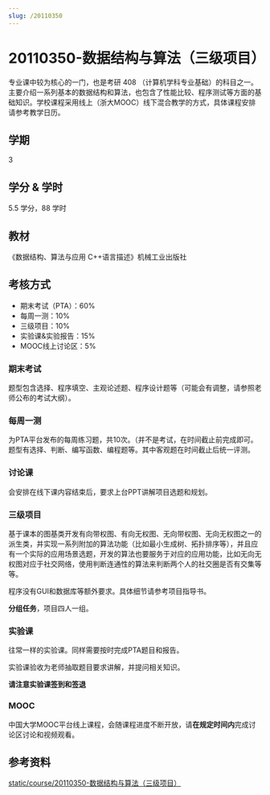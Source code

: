 ```yaml
---
slug: /20110350
---
```


# 20110350-数据结构与算法（三级项目）

专业课中较为核心的一门，也是考研 408 （计算机学科专业基础）的科目之一。主要介绍一系列基本的数据结构和算法，也包含了性能比较、程序测试等方面的基础知识。学校课程采用线上（浙大MOOC）线下混合教学的方式，具体课程安排请参考教学日历。

## 学期

3

## 学分 & 学时

5.5 学分，88 学时

## 教材

《数据结构、算法与应用 C++语言描述》机械工业出版社

## 考核方式

- 期末考试（PTA）：60%
- 每周一测：10%
- 三级项目：10%
- 实验课&实验报告：15%
- MOOC线上讨论区：5%

### 期末考试

题型包含选择、程序填空、主观论述题、程序设计题等（可能会有调整，请参照老师公布的考试大纲）。

### 每周一测

为PTA平台发布的每周练习题，共10次。（并不是考试，在时间截止前完成即可。题型有选择、判断、编写函数、编程题等。其中客观题在时间截止后统一评测。

### 讨论课

会安排在线下课内容结束后，要求上台PPT讲解项目选题和规划。

### 三级项目

基于课本的图基类开发有向带权图、有向无权图、无向带权图、无向无权图之一的派生类，并实现一系列附加的算法功能（比如最小生成树、拓扑排序等），并且应有一个实际的应用场景选题，开发的算法也要服务于对应的应用功能，比如无向无权图对应于社交网络，使用判断连通性的算法来判断两个人的社交圈是否有交集等等。

程序没有GUI和数据库等额外要求。具体细节请参考项目指导书。

**分组任务**，项目四人一组。


### 实验课

往常一样的实验课。同样需要按时完成PTA题目和报告。

实验课验收为老师抽取题目要求讲解，并提问相关知识。

**请注意实验课签到和签退**

### MOOC

中国大学MOOC平台线上课程，会随课程进度不断开放，请**在规定时间内**完成讨论区讨论和视频观看。

## 参考资料

[static/course/20110350-数据结构与算法（三级项目）](https://github.com/rurumuri/ysuse-2022/tree/master/static/course/20110350-%E6%95%B0%E6%8D%AE%E7%BB%93%E6%9E%84%E4%B8%8E%E7%AE%97%E6%B3%95%EF%BC%88%E4%B8%89%E7%BA%A7%E9%A1%B9%E7%9B%AE%EF%BC%89)